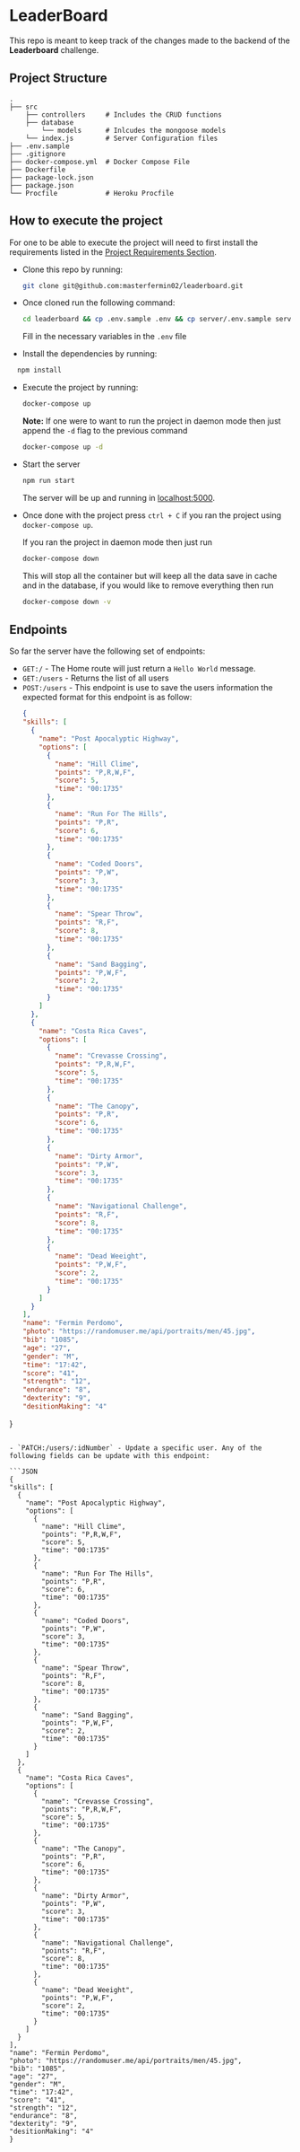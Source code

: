 # LeaderBoard

This repo is meant to keep track of the changes made to the backend of the **Leaderboard** challenge.

## Project Structure

    .
    ├── src
        ├── controllers     # Includes the CRUD functions
        ├── database
            └── models      # Inlcudes the mongoose models
        └── index.js        # Server Configuration files
    ├── .env.sample
    ├── .gitignore
    ├── docker-compose.yml  # Docker Compose File
    ├── Dockerfile
    ├── package-lock.json
    ├── package.json
    └── Procfile            # Heroku Procfile

## How to execute the project

For one to be able to execute the project will need to first install the requirements listed in the [Project Requirements Section](#project-requirements).

- Clone this repo by running:

  ```bash
  git clone git@github.com:masterfermin02/leaderboard.git
  ```

- Once cloned run the following command:

  ```bash
  cd leaderboard && cp .env.sample .env && cp server/.env.sample server/.env
  ```
  
  Fill in the necessary variables in the `.env` file

- Install the dependencies by running:
```bash
  npm install
```

- Execute the project by running:

  ```bash
  docker-compose up
  ```

  **Note:** If one were to want to run the project in daemon mode then just append the `-d` flag to the previous command

  ```bash
  docker-compose up -d
  ```
- Start the server

  ```bash
  npm run start
  ```

  The server will be up and running in [localhost:5000](http://localhost:5000).

- Once done with the project press `ctrl + C` if you ran the project using `docker-compose up`.
  
  If you ran the project in daemon mode then just run
  
  ```bash
  docker-compose down
  ```
  
  This will stop all the container but will keep all the data save in cache and in the database, if you would like to remove everything then run 
  
  ```bash
  docker-compose down -v
  ``` 



## Endpoints

So far the server have the following set of endpoints:

- `GET:/` - The Home route will just return a `Hello World` message.
- `GET:/users` - Returns the list of all users
- `POST:/users` - This endpoint is use to save the users information the expected format for this endpoint is as follow:
  ```JSON
  {
  "skills": [
    {
      "name": "Post Apocalyptic Highway",
      "options": [
        {
          "name": "Hill Clime",
          "points": "P,R,W,F",
          "score": 5,
          "time": "00:1735"
        },
        {
          "name": "Run For The Hills",
          "points": "P,R",
          "score": 6,
          "time": "00:1735"
        },
        {
          "name": "Coded Doors",
          "points": "P,W",
          "score": 3,
          "time": "00:1735"
        },
        {
          "name": "Spear Throw",
          "points": "R,F",
          "score": 8,
          "time": "00:1735"
        },
        {
          "name": "Sand Bagging",
          "points": "P,W,F",
          "score": 2,
          "time": "00:1735"
        }
      ]
    },
    {
      "name": "Costa Rica Caves",
      "options": [
        {
          "name": "Crevasse Crossing",
          "points": "P,R,W,F",
          "score": 5,
          "time": "00:1735"
        },
        {
          "name": "The Canopy",
          "points": "P,R",
          "score": 6,
          "time": "00:1735"
        },
        {
          "name": "Dirty Armor",
          "points": "P,W",
          "score": 3,
          "time": "00:1735"
        },
        {
          "name": "Navigational Challenge",
          "points": "R,F",
          "score": 8,
          "time": "00:1735"
        },
        {
          "name": "Dead Weeight",
          "points": "P,W,F",
          "score": 2,
          "time": "00:1735"
        }
      ]
    }
  ],
  "name": "Fermin Perdomo",
  "photo": "https://randomuser.me/api/portraits/men/45.jpg",
  "bib": "1085",
  "age": "27",
  "gender": "M",
  "time": "17:42",
  "score": "41",
  "strength": "12",
  "endurance": "8",
  "dexterity": "9",
  "desitionMaking": "4"
}
  ```

- `PATCH:/users/:idNumber` - Update a specific user. Any of the following fields can be update with this endpoint:

  ```JSON
  {
  "skills": [
    {
      "name": "Post Apocalyptic Highway",
      "options": [
        {
          "name": "Hill Clime",
          "points": "P,R,W,F",
          "score": 5,
          "time": "00:1735"
        },
        {
          "name": "Run For The Hills",
          "points": "P,R",
          "score": 6,
          "time": "00:1735"
        },
        {
          "name": "Coded Doors",
          "points": "P,W",
          "score": 3,
          "time": "00:1735"
        },
        {
          "name": "Spear Throw",
          "points": "R,F",
          "score": 8,
          "time": "00:1735"
        },
        {
          "name": "Sand Bagging",
          "points": "P,W,F",
          "score": 2,
          "time": "00:1735"
        }
      ]
    },
    {
      "name": "Costa Rica Caves",
      "options": [
        {
          "name": "Crevasse Crossing",
          "points": "P,R,W,F",
          "score": 5,
          "time": "00:1735"
        },
        {
          "name": "The Canopy",
          "points": "P,R",
          "score": 6,
          "time": "00:1735"
        },
        {
          "name": "Dirty Armor",
          "points": "P,W",
          "score": 3,
          "time": "00:1735"
        },
        {
          "name": "Navigational Challenge",
          "points": "R,F",
          "score": 8,
          "time": "00:1735"
        },
        {
          "name": "Dead Weeight",
          "points": "P,W,F",
          "score": 2,
          "time": "00:1735"
        }
      ]
    }
  ],
  "name": "Fermin Perdomo",
  "photo": "https://randomuser.me/api/portraits/men/45.jpg",
  "bib": "1085",
  "age": "27",
  "gender": "M",
  "time": "17:42",
  "score": "41",
  "strength": "12",
  "endurance": "8",
  "dexterity": "9",
  "desitionMaking": "4"
}
  ```
